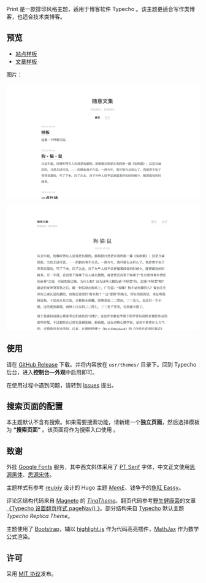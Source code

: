 Print 是一款排印风格主题，适用于博客软件 Typecho 。该主题更适合写作类博客，也适合技术类博客。

## 预览

- [站点样板][1]
- [文章样板][2]

图片：

![主页预览][3]

![正文预览][4]

## 使用

请在 [GitHub Release][5] 下载。并将内容放在 `usr/themes/` 目录下。回到 Typecho 后台，进入**控制台**—**外观**中启用即可。

在使用过程中遇到问题，请转到 [Issues][6] 提出。

## 搜索页面的配置

本主题默认不含有搜索。如果需要搜索功能，请新建一个**独立页面**，然后选择模板为 **“搜索页面”** 。该页面将作为搜索入口使用 。

## 致谢

外挂 [Google Fonts][7] 服务，其中西文斜体采用了 [PT Serif][8] 字体，中文正文使用[思源黑体][9]、[思源宋体][10]。

主题样式有参考 [reuixiy][11] 设计的 Hugo 主题 [*MemE*][12]、钱争予的[魚缸 Eassy][13]。

评论区结构代码来自 [Magneto][14] 的 [*TinaTheme*][15]。翻页代码参考[野生健康菌][16]的文章[《Typecho 设置翻页样式 pageNav() 》][17]。部分结构来自 [Typecho][18] 默认主题 *Typecho Replica Theme*。

主题使用了 [Bootstrap][19]，辅以 [highlight.js][20] 作为代码高亮插件，[MathJax][21] 作为数学公式渲染。

## 许可

采用 [MIT 协议][22]发布。


  [1]: https://hsiao-feng.github.io/Print-Typecho-Theme/sample/index.htm
  [2]: https://hsiao-feng.github.io/Print-Typecho-Theme/sample/sample.htm
  [3]: sample/screenshot.jpg
  [4]: sample/article.jpg
  [5]: https://github.com/Hsiao-Feng/Print-Typecho-Theme/releases
  [6]: https://github.com/Hsiao-Feng/Print-Typecho-Theme/issues
  [7]: https://fonts.google.com
  [8]: https://fonts.google.com/specimen/PT+Serif/about
  [9]: https://fonts.google.com/noto/specimen/Noto+Sans+SC/about?noto.query=Noto%20Sans%20SC
  [10]: https://fonts.google.com/noto/specimen/Noto+Serif+SC/about?noto.query=Noto%20Serif%20SC
  [11]: https://io-oi.me/
  [12]: https://github.com/reuixiy/hugo-theme-meme
  [13]: https://poisson.laerhsif.com/
  [14]: https://fmcf.cc/
  [15]: https://github.com/ouyangyanhuo/TinaTheme
  [16]: https://www.mytime.fun/
  [17]: https://www.mytime.fun/index.php/archives/7/
  [18]: http://typecho.org
  [19]: https://getbootstrap.com/
  [20]: https://highlightjs.org/
  [21]: https://mathjax.org
  [22]: https://github.com/Hsiao-Feng/Print-Typecho-Theme/blob/main/LICENSE
